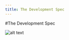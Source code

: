 ```yaml
---
title: The Development Spec
---
```


#The Development Spec

![alt text](http://www.tampaymca.info/2cmby/images/images/Calculator_01.jpg "Calculator")
